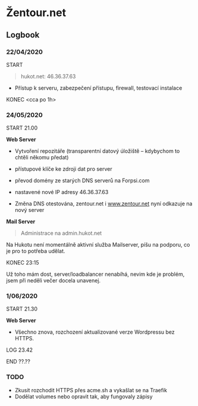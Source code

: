 # Žentour.net

## Logbook

### 22/04/2020

START <nevim>

> hukot.net: 46.36.37.63

* Přístup k serveru, zabezpečení přístupu, firewall, testovací instalace

KONEC <cca po 1h>

### 24/05/2020

START 21.00

**Web Server**

* Vytvoření repozitáře (transparentní datový úložiště – kdybychom to chtěli někomu předat)
* přístupové klíče ke zdroji dat pro server
* převod domény ze starých DNS serverů na Forpsi.com
* nastavené nové IP adresy 46.36.37.63

* Změna DNS otestována, zentour.net i www.zentour.net nyní odkazuje na nový server

**Mail Server**

> Administrace na admin.hukot.net

Na Hukotu není momentálně aktivní služba Mailserver, píšu na podporu, co je pro to potřeba udělat.


KONEC 23:15

Už toho mám dost, server/loadbalancer nenabíhá, nevim kde je problém, jsem při neděli večer docela unavenej.


### 1/06/2020

START 21.30

**Web Server**

* Všechno znova, rozchození aktualizované verze Wordpressu bez HTTPS.

LOG 23.42

END ??.??


### TODO

* Zkusit rozchodit HTTPS přes acme.sh a vykašlat se na Traefik
* Dodělat volumes nebo opravit tak, aby fungovaly zápisy